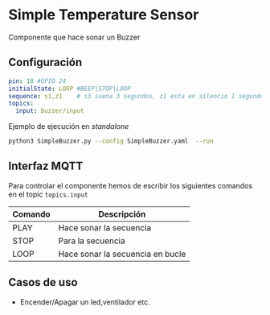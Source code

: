 # Simple Temperature Sensor

Componente que hace sonar un Buzzer

## Configuración

```yaml
pin: 18 #GPIO 24
initialState: LOOP #BEEP|STOP|LOOP
sequence: s1,z1    # s3 suena 3 segundos, z1 esta en silencio 1 segundo
topics:
  input: buzzer/input
``` 

Ejemplo de ejecución en _standalone_

```bash
python3 SimpleBuzzer.py --config SimpleBuzzer.yaml  --run
```

## Interfaz MQTT

Para controlar el componente hemos de escribir los siguientes
comandos en el topic `topics.input` 

|Comando | Descripción |
|---|---|
| PLAY  | Hace sonar la secuencia |
| STOP | Para la secuencia |
| LOOP | Hace sonar la secuencia en bucle |


## Casos de uso

+ Encender/Apagar un led,ventilador etc.